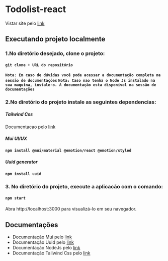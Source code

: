 # Todolist-react

Vistar site pelo [link]()

## Executando projeto localmente

### 1.No diretório desejado, clone o projeto:
#### `git clone + URL do repositório`


**`Nota: Em caso de dúvidas você pode acessar a documentação completa na sessão de documentações`**
**`Nota: Caso nao tenha o Node Js instalado na sua maquina, instale-o. A documentação esta disponivel na sessão de documentações`** 


### 2.No diretório do projeto instale as seguintes dependencias:

##### Tailwind Css
Documentacao pelo [link](https://tailwindcss.com/)
 
##### Mui UI/UX
#### `npm install @mui/material @emotion/react @emotion/styled`
 
##### Uuid generator
#### `npm install uuid`


### 3. No diretório do projeto, execute a aplicacão com o comando:
#### `npm start`

Abra http://localhost:3000 para visualizá-lo em seu navegador.



## Documentações 


- Documentação Mui pelo [link](https://mui.com/) 
- Documentação Uuid pelo [link](https://www.npmjs.com/package/uuid) 
- Documentação NodeJs pelo [link](https://nodejs.org/pt-br/download/package-manager)
- Documentação Tailwind Css pelo [link](https://tailwindcss.com/) 

